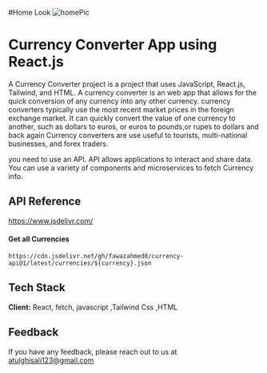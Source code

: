 #Home Look
![homePic](https://github.com/Mr-AtulGhisali07/CurrencyConverter/assets/138815682/971c5d7f-8a64-4329-8233-c63594c47de8)

# Currency Converter App using React.js

A Currency Converter project is a project that uses JavaScript, React.js, Tailwind, and HTML. 
A  currency converter is an web app that allows for the quick conversion of any currency into any other currency.
currency converters typically use the most recent market prices in the foreign exchange market. 
It can quickly convert the value of one currency to another, such as dollars to euros, or euros to pounds,or rupes to dollars and back again
Currency converters are use useful to tourists, multi-national businesses, and forex traders.

you need to use an API. API allows applications to interact and share data. You can use a variety of components and microservices to fetch Currency info.

## API Reference 

https://www.jsdelivr.com/

#### Get all Currencies 

`https://cdn.jsdelivr.net/gh/fawazahmed0/currency-api@1/latest/currencies/${currency}.json`


## Tech Stack

**Client:** React, fetch, javascript ,Tailwind Css ,HTML

## Feedback

If you have any feedback, please reach out to us at atulghisali123@gmail.com

